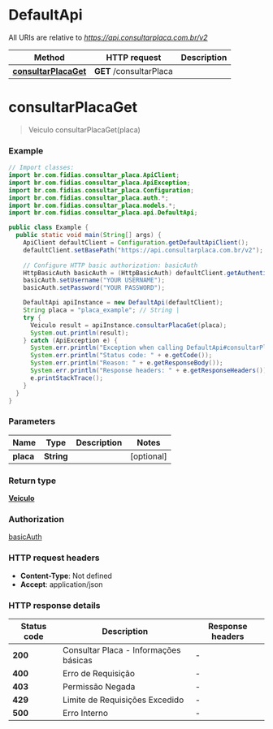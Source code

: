 # DefaultApi

All URIs are relative to *https://api.consultarplaca.com.br/v2*

Method | HTTP request | Description
------------- | ------------- | -------------
[**consultarPlacaGet**](DefaultApi.md#consultarPlacaGet) | **GET** /consultarPlaca | 


<a name="consultarPlacaGet"></a>
# **consultarPlacaGet**
> Veiculo consultarPlacaGet(placa)



### Example
```java
// Import classes:
import br.com.fidias.consultar_placa.ApiClient;
import br.com.fidias.consultar_placa.ApiException;
import br.com.fidias.consultar_placa.Configuration;
import br.com.fidias.consultar_placa.auth.*;
import br.com.fidias.consultar_placa.models.*;
import br.com.fidias.consultar_placa.api.DefaultApi;

public class Example {
  public static void main(String[] args) {
    ApiClient defaultClient = Configuration.getDefaultApiClient();
    defaultClient.setBasePath("https://api.consultarplaca.com.br/v2");
    
    // Configure HTTP basic authorization: basicAuth
    HttpBasicAuth basicAuth = (HttpBasicAuth) defaultClient.getAuthentication("basicAuth");
    basicAuth.setUsername("YOUR USERNAME");
    basicAuth.setPassword("YOUR PASSWORD");

    DefaultApi apiInstance = new DefaultApi(defaultClient);
    String placa = "placa_example"; // String | 
    try {
      Veiculo result = apiInstance.consultarPlacaGet(placa);
      System.out.println(result);
    } catch (ApiException e) {
      System.err.println("Exception when calling DefaultApi#consultarPlacaGet");
      System.err.println("Status code: " + e.getCode());
      System.err.println("Reason: " + e.getResponseBody());
      System.err.println("Response headers: " + e.getResponseHeaders());
      e.printStackTrace();
    }
  }
}
```

### Parameters

Name | Type | Description  | Notes
------------- | ------------- | ------------- | -------------
 **placa** | **String**|  | [optional]

### Return type

[**Veiculo**](Veiculo.md)

### Authorization

[basicAuth](../README.md#basicAuth)

### HTTP request headers

 - **Content-Type**: Not defined
 - **Accept**: application/json

### HTTP response details
| Status code | Description | Response headers |
|-------------|-------------|------------------|
**200** | Consultar Placa - Informações básicas |  -  |
**400** | Erro de Requisição |  -  |
**403** | Permissão Negada |  -  |
**429** | Limite de Requisições Excedido |  -  |
**500** | Erro Interno |  -  |

